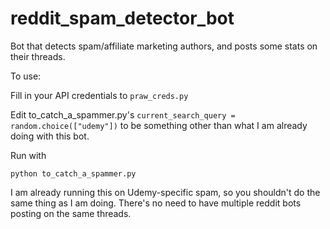 # reddit_spam_detector_bot
Bot that detects spam/affiliate marketing authors, and posts some stats on their threads.

To use:

Fill in your API credentials to `praw_creds.py`

Edit to_catch_a_spammer.py's `current_search_query = random.choice(["udemy"])` to be something other than what I am already doing with this bot.

Run with 

`python to_catch_a_spammer.py`

I am already running this on Udemy-specific spam, so you shouldn't do the same thing as I am doing. There's no need to have multiple reddit bots posting on the same threads. 
